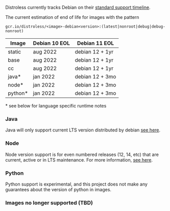 Distroless currently tracks Debian on their [standard support timeline](https://wiki.debian.org/DebianReleases#Production_Releases).

The current estimation of end of life for images with the pattern 

`gcr.io/distroless/<image>-debian<version>:(latest|nonroot|debug|debug-nonroot)`

| Image       | Debian 10 EOL | Debian 11 EOL   |
| ----------- | ------------- | --------------- |
| static      | aug 2022      | debian 12 + 1yr |
| base        | aug 2022      | debian 12 + 1yr |
| cc          | aug 2022      | debian 12 + 1yr |
| java*       | jan 2022      | debian 12 + 3mo |
| node*       | jan 2022      | debian 12 + 3mo |
| python*     | jan 2022      | debian 12 + 3mo |

\* see below for language specific runtime notes


### Java
Java will only support current LTS version distributed by debian [see here](https://wiki.debian.org/Java).

### Node
Node version support is for even numbered releases (12, 14, etc) that are current, active or in LTS maintenance. For more information, [see here](https://nodejs.org/en/about/releases/).

### Python
Python support is experimental, and this project does not make any guarantees about the version of python in images.


### Images no longer supported (TBD)
